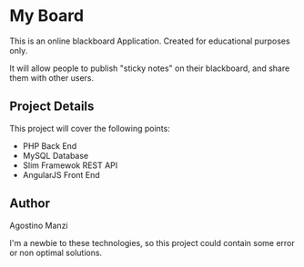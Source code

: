 # My Board

This is an online blackboard Application. Created for educational purposes only.

It will allow people to publish "sticky notes" on their blackboard, and share them with other users.

## Project Details

This project will cover the following points:

* PHP Back End
* MySQL Database
* Slim Framewok REST API
* AngularJS Front End

## Author

Agostino Manzi

I'm a newbie to these technologies, so this project could contain some error or non optimal solutions.
